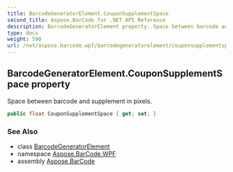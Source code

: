 ```yaml
---
title: BarcodeGeneratorElement.CouponSupplementSpace
second_title: Aspose.BarCode for .NET API Reference
description: BarcodeGeneratorElement property. Space between barcode and supplement in pixels
type: docs
weight: 590
url: /net/aspose.barcode.wpf/barcodegeneratorelement/couponsupplementspace/
---
```

## BarcodeGeneratorElement.CouponSupplementSpace property

Space between barcode and supplement in pixels.

```csharp
public float CouponSupplementSpace { get; set; }
```

### See Also

* class [BarcodeGeneratorElement](../)
* namespace [Aspose.BarCode.WPF](../../barcodegeneratorelement/)
* assembly [Aspose.BarCode](../../../)


